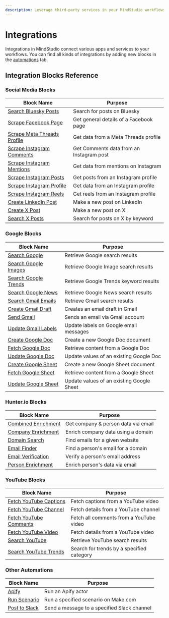 ```yaml
---
description: Leverage third-party services in your MindStudio workflows
---
```


# Integrations

Integrations in MindStudio connect various apps and services to your workflows. You can find all kinds of integrations by adding new blocks in the [automations](../automations/) tab.

## Integration Blocks Reference

### Social Media Blocks

| Block Name                                                    | Purpose                                  |
| ------------------------------------------------------------- | ---------------------------------------- |
| [Search Bluesky Posts](search-bluesky-posts.md)               | Search for posts on Bluesky              |
| [Scrape Facebook Page](scrape-facebook-page.md)               | Get general details of a Facebook page   |
| [Scrape Meta Threads Profile](scrape-meta-threads-profile.md) | Get data from a Meta Threads profile     |
| [Scrape Instagram Comments](scrape-instagram-comments.md)     | Get Comments data from an Instagram post |
| [Scrape Instagram Mentions](scrape-instagram-mentions.md)     | Get data from mentions on Instagram      |
| [Scrape Instagram Posts](scrape-instagram-posts.md)           | Get posts from an Instagram profile      |
| [Scrape Instagram Profile](scrape-instagram-profile.md)       | Get data from an Instagram profile       |
| [Scrape Instagram Reels](scrape-instagram-reels.md)           | Get reels from an Instagram profile      |
| [Create LinkedIn Post](create-linkedin-post.md)               | Make a new post on LinkedIn              |
| [Create X Post](create-x-post.md)                             | Make a new post on X                     |
| [Search X Posts](search-x-posts.md)                           | Search for posts on X by keyword         |

### Google Blocks

| Block Name                                      | Purpose                                   |
| ----------------------------------------------- | ----------------------------------------- |
| [Search Google](search-google.md)               | Retrieve Google search results            |
| [Search Google Images](search-google-images.md) | Retrieve Google Image search results      |
| [Search Google Trends](search-google-trends.md) | Retrieve Google Trends keyword results    |
| [Search Google News](search-google-news.md)     | Retrieve Google News search results       |
| [Search Gmail Emails](search-gmail-emails.md)   | Retrieve Gmail search results             |
| [Create Gmail Draft](create-gmail-draft.md)     | Creates an email draft in Gmail           |
| [Send Gmail](send-gmail.md)                     | Sends an email via Gmail account          |
| [Update Gmail Labels](update-gmail-labels.md)   | Update labels on Google email messages    |
| [Create Google Doc](create-google-doc.md)       | Create a new Google Doc document          |
| [Fetch Google Doc](fetch-google-doc.md)         | Retrieve content from a Google Doc        |
| [Update Google Doc](update-google-doc.md)       | Update values of an existing Google Doc   |
| [Create Google Sheet](create-google-sheet.md)   | Create a new Google Sheet document        |
| [Fetch Google Sheet](fetch-google-sheet.md)     | Retrieve content from a Google Sheet      |
| [Update Google Sheet](update-google-sheet.md)   | Update values of an existing Google Sheet |

### Hunter.io Blocks

| Block Name                                    | Purpose                             |
| --------------------------------------------- | ----------------------------------- |
| [Combined Enrichment](combined-enrichment.md) | Get company & person data via email |
| [Company Enrichment](company-enrichment.md)   | Enrich company data using a domain  |
| [Domain Search](domain-search.md)             | Find emails for a given website     |
| [Email Finder](email-finder.md)               | Find a person's email for a domain  |
| [Email Verification](email-verification.md)   | Verify a person's email address     |
| [Person Enrichment](person-enrichment.md)     | Enrich person's data via email      |

### YouTube Blocks

| Block Name                                          | Purpose                                   |
| --------------------------------------------------- | ----------------------------------------- |
| [Fetch YouTube Captions](fetch-youtube-captions.md) | Fetch captions from a YouTube video       |
| [Fetch YouTube Channel](fetch-youtube-channel.md)   | Fetch details from a YouTube channel      |
| [Fetch YouTube Comments](fetch-youtube-comments.md) | Fetch all comments from a YouTube video   |
| [Fetch YouTube Video](fetch-youtube-video.md)       | Fetch details from a YouTube video        |
| [Search YouTube](search-youtube.md)                 | Retrieve YouTube search results           |
| [Search YouTube Trends](search-youtube-trends.md)   | Search for trends by a specified category |

### Other Automations

| Block Name                        | Purpose                                     |
| --------------------------------- | ------------------------------------------- |
| [Apify](apify.md)                 | Run an Apify actor                          |
| [Run Scenario](run-scenario.md)   | Run a specified scenario on Make.com        |
| [Post to Slack](post-to-slack.md) | Send a message to a specified Slack channel |
